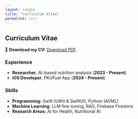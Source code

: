 ```yaml
---
layout: single
title: "Curriculum Vitae"
permalink: /cv/
---
```


## Curriculum Vitae  

📄 **Download my CV:** [Download PDF](files/pedro-modolo-cv.pdf)  

### Experience  
- **Researcher**, AI-based nutrition analysis (**2023 - Present**)  
- **iOS Developer**, PKUFuel App (**2024 - Present**)  

### Skills  
- **Programming:** Swift (UIKit & SwiftUI), Python (AI/ML)  
- **Machine Learning:** LLM fine-tuning, RAG, Firebase Firestore  
- **Research Areas:** AI for Health, Nutritional AI  
